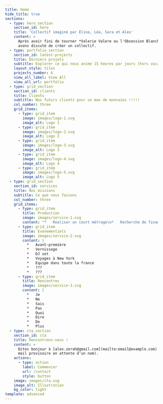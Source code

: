 ```yaml
---
title: Home
hide_title: true
sections:
  - type: hero_section
    section_id: hero
    title: 'Collectif imaginé par Elina, Léa, Sara et Alex'
    content: >
      Après avoir fini de tourner *Valerie Valere ou l'Obsession Blanche*, nous
      avons discuté de créer un collectif.
  - type: portfolio_section
    section_id: latest-projects
    title: Derniers projets
    subtitle: Explorer ce qui nous anime 15 heures par jours (hors vacances)
    layout_style: tiles
    projects_number: 6
    view_all_label: View All
    view_all_url: portfolio
  - type: grid_section
    section_id: clients
    title: Clients
    subtitle: Nos futurs clients pour un max de monnaies !!!!!
    col_number: three
    grid_items:
      - type: grid_item
        image: images/logo-1.svg
        image_alt: Logo 1
      - type: grid_item
        image: images/logo-2.svg
        image_alt: Logo 2
      - type: grid_item
        image: images/logo-3.svg
        image_alt: Logo 3
      - type: grid_item
        image: images/logo-4.svg
        image_alt: Logo 4
      - type: grid_item
        image: images/logo-5.svg
        image_alt: Logo 5
  - type: grid_section
    section_id: services
    title: Nos missions
    subtitle: Ce que nous faisons
    col_number: three
    grid_items:
      - type: grid_item
        title: Production
        image: images/service-1.svg
        content: "*   Realiser un court métrage\n*   Recherche de financements\n*   Faire croitre l'experience de stagiaires\n*   (bientot) Produire des clips et musiques\n*   (bientôt) Créer un label\n*   (bientôt) Produire un court métrage\n*   \U0001F680 \U0001F680 \U0001F680 Changer le monde\n"
      - type: grid_item
        title: Evenementiels
        image: images/service-2.svg
        content: |
          *   Avant-première
          *   Vernissage
          *   DJ set
          *   Voyages à New York
          *   Equipe dans toute la france
          *   ???
          *   ???
      - type: grid_item
        title: Rencontres
        image: images/service-3.svg
        content: |
          *   Je
          *   Ne 
          *   Sais
          *   Pas 
          *   Quoi
          *   Dire
          *   De
          *   Plus
  - type: cta_section
    section_id: cta
    title: Rencontrons-nous !
    content: >
      Dites bonjour à [alex.zerah@gmail.com](mailto:email@example.com) ( adresse
      mail provisoire en attente d'un nom).
    actions:
      - type: action
        label: Commencer
        url: /contact
        style: button
    image: images/cta.svg
    image_alt: Illustration
    bg_color: light
template: advanced
---
```


